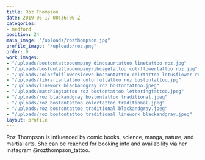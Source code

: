 ```yaml
---
title: Roz Thompson
date: 2019-06-17 00:36:00 Z
categories:
- medford
position: 24
main_image: "/uploads/rozthompson.jpg"
profile_image: "/uploads/roz.png"
order: 0
work_images:
- "/uploads/bostontattoocompany dinosaurtattoo linetattoo roz.jpg"
- "/uploads/bostontattoocompanyribcagetattoo colrflowertattoo roz.jpg"
- "/uploads/colorfulflowersleeve bostontattoo colrtattoo lotusflower roz.jpg"
- "/uploads/librariantattoo colorfultattoo roz bostontattoo.jpg"
- "/uploads/linework blackandgray roz bostontattoo.jpeg"
- "/uploads/matchingtattoo roz bostontattoo letteringtattoo.jpeg"
- "/uploads/roz blackandgray bostontattoo traditional.jpeg"
- "/uploads/roz bostontattoo colortattoo traditional.jpeg"
- "/uploads/roz bostontattoo traditional blackandgray.jpeg"
- "/uploads/roz bostontattoo traditional linework blackandgray.jpeg"
layout: profile
---
```


Roz Thompson is influenced by comic books, science, manga, nature, and martial arts. She can be reached for booking info and availability via her instagram @rozthompson_tattoo.